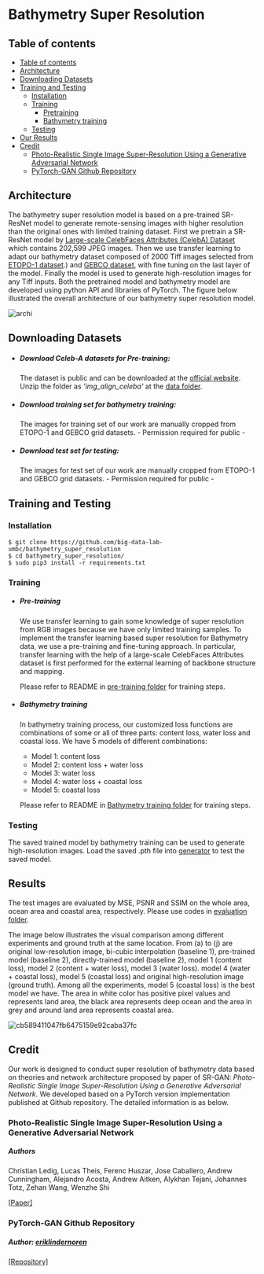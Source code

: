 # Bathymetry Super Resolution

## Table of contents

- [Table of contents](https://github.com/big-data-lab-umbc/bathymetry_super_resolution/blob/main/README.md#table-of-contents)
- [Architecture](https://github.com/big-data-lab-umbc/bathymetry_super_resolution/blob/main/README.md#architecture)
- [Downloading Datasets](https://github.com/big-data-lab-umbc/bathymetry_super_resolution/blob/main/README.md#downloading-datasets)
- [Training and Testing](https://github.com/big-data-lab-umbc/bathymetry_super_resolution/blob/main/README.md#training-and-testing)
  - [Installation](https://github.com/big-data-lab-umbc/bathymetry_super_resolution/blob/main/README.md#installation)
  - [Training](https://github.com/big-data-lab-umbc/bathymetry_super_resolution/blob/main/README.md#training)
    - [Pretraining](https://github.com/big-data-lab-umbc/bathymetry_super_resolution/blob/main/README.md#pre-training)
    - [Bathymetry training](https://github.com/big-data-lab-umbc/bathymetry_super_resolution/blob/main/README.md#bathymetry-training)
  - [Testing](https://github.com/big-data-lab-umbc/bathymetry_super_resolution/blob/main/README.md#testing)
- [Our Results](https://github.com/big-data-lab-umbc/bathymetry_super_resolution/blob/main/README.md#results)
- [Credit](https://github.com/big-data-lab-umbc/bathymetry_super_resolution/blob/main/README.md#credit)
  - [Photo-Realistic Single Image Super-Resolution Using a Generative Adversarial Network](https://arxiv.org/pdf/1609.04802v5.pdf)
  - [PyTorch-GAN Github Repository](https://github.com/eriklindernoren/PyTorch-GAN)



## Architecture

The bathymetry super resolution model is based on a pre-trained SR-ResNet model to generate remote-sensing images with higher resolution than the original ones with limited training dataset. First we pretrain a SR-ResNet model by [Large-scale CelebFaces Attributes (CelebA) Dataset](https://mmlab.ie.cuhk.edu.hk/projects/CelebA.html) which contains 202,599 JPEG images. Then we use transfer learning to adapt our bathymetry dataset composed of 2000 Tiff images selected from [ETOPO-1 dataset](https://www.ngdc.noaa.gov/mgg/global/#:~:text=ETOPO1%20is%20a%201%20arc,base%20of%20the%20ice%20sheets).) and [GEBCO dataset](https://www.gebco.net/), with fine tuning on the last layer of the model. Finally the model is used to generate high-resolution images for any Tiff inputs. Both the pretrained model and bathymetry model are developed using python API and libraries of PyTorch. The figure below illustrated the overall architecture of our bathymetry super resolution model.

![archi](https://user-images.githubusercontent.com/90643297/180836496-6aef8550-6966-4667-9607-acdc6edbf7c0.png)

## Downloading Datasets

- ##### Download Celeb-A datasets for Pre-training:

  The dataset is public and can be downloaded at the [official website](https://mmlab.ie.cuhk.edu.hk/projects/CelebA.html). Unzip the folder as *'img_align_celeba'* at the [data folder](https://github.com/big-data-lab-umbc/bathymetry_super_resolution/tree/main/data).

- ##### Download training set for bathymetry training:

  The images for training set of our work are manually cropped from ETOPO-1 and GEBCO grid datasets. - Permission required for public -

- ##### Download test set for testing:

  The images for test set of our work are manually cropped from ETOPO-1 and GEBCO grid datasets. - Permission required for public -

## Training and Testing

### Installation

```
$ git clone https://github.com/big-data-lab-umbc/bathymetry_super_resolution
$ cd bathymetry_super_resolution/
$ sudo pip3 install -r requirements.txt
```

### Training

- ##### Pre-training

  We use transfer learning to gain some knowledge of super resolution from RGB images because we have only limited training samples. To implement the transfer learning based super resolution for Bathymetry data, we use a pre-training and fine-tuning approach. In particular, transfer learning with the help of a large-scale CelebFaces Attributes dataset is first performed for the external learning of backbone structure and mapping.

  Please refer to README in [pre-training folder](https://github.com/big-data-lab-umbc/bathymetry_super_resolution/tree/main/pretraining) for training steps.

- ##### Bathymetry training

  In bathymetry training process, our customized loss functions are combinations of some or all of three parts: content loss, water loss and coastal loss. We have 5 models of different combinations:

  - Model 1: content loss
  - Model 2: content loss + water loss
  - Model 3: water loss
  - Model 4: water loss + coastal loss
  - Model 5: coastal loss

  Please refer to README in [Bathymetry training folder](https://github.com/big-data-lab-umbc/bathymetry_super_resolution/tree/main/bathymetry_training) for training steps.

### Testing 

The saved trained model by bathymetry training can be used to generate high-resolution images. Load the saved .pth file into [generator](https://github.com/big-data-lab-umbc/bathymetry_super_resolution/blob/main/bathymetry_training/generator.ipynb) to test the saved model.

## Results

The test images are evaluated by MSE, PSNR and SSIM on the whole area, ocean area and coastal area, respectively. Please use codes in [evaluation folder](https://github.com/big-data-lab-umbc/bathymetry_super_resolution/tree/main/evaluation).

The image below illustrates the visual comparison among different experiments and ground truth at the same location. From (a) to (j) are original low-resolution image, bi-cubic interpolation (baseline 1), pre-trained model (baseline 2), directly-trained model (baseline 2), model 1 (content loss), model 2 (content + water loss), model 3 (water loss). model 4 (water + coastal loss), model 5 (coastal loss) and original high-resolution image (ground truth). Among all the experiments, model 5 (coastal loss) is the best model we have. The area in white color has positive pixel values and represents land area, the black area represents deep ocean and the area in grey and around land area represents coastal area.

![cb589411047fb6475159e92caba37fc](https://user-images.githubusercontent.com/90643297/180836330-a17a2d85-f1fb-4620-93ce-efcab41f687e.png)

## Credit

Our work is designed to conduct super resolution of bathymetry data based on theories and network architecture proposed by paper of SR-GAN: *Photo-Realistic Single Image Super-Resolution Using a Generative Adversarial Network*. We developed based on a PyTorch version implementation published at Github repository. The detailed information is as below.

### Photo-Realistic Single Image Super-Resolution Using a Generative Adversarial Network

##### Authors

Christian Ledig, Lucas Theis, Ferenc Huszar, Jose Caballero, Andrew Cunningham, Alejandro Acosta, Andrew Aitken, Alykhan Tejani, Johannes Totz, Zehan Wang, Wenzhe Shi

[[Paper\]](https://arxiv.org/pdf/1609.04802v5.pdf)

### PyTorch-GAN Github Repository

##### Author: ***[eriklindernoren](https://github.com/eriklindernoren/PyTorch-GAN/commits?author=eriklindernoren)*** 

[[Repository\]](https://github.com/eriklindernoren/PyTorch-GAN)

